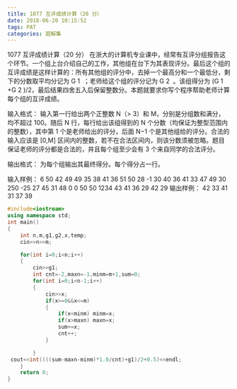 ```yaml
---
title: 1077 互评成绩计算（20 分）
date: 2018-06-20 10:15:52
tags: PAT
categories: 题解集
---
```


1077 互评成绩计算（20 分）
在浙大的计算机专业课中，经常有互评分组报告这个环节。一个组上台介绍自己的工作，其他组在台下为其表现评分。最后这个组的互评成绩是这样计算的：所有其他组的评分中，去掉一个最高分和一个最低分，剩下的分数取平均分记为 G
​1
​​ ；老师给这个组的评分记为 G
​2
​​ 。该组得分为 (G
​1
​​ +G
​2
​​ )/2，最后结果四舍五入后保留整数分。本题就要求你写个程序帮助老师计算每个组的互评成绩。

输入格式：
输入第一行给出两个正整数 N（> 3）和 M，分别是分组数和满分，均不超过 100。随后 N 行，每行给出该组得到的 N 个分数（均保证为整型范围内的整数），其中第 1 个是老师给出的评分，后面 N−1 个是其他组给的评分。合法的输入应该是 [0,M] 区间内的整数，若不在合法区间内，则该分数须被忽略。题目保证老师的评分都是合法的，并且每个组至少会有 3 个来自同学的合法评分。

输出格式：
为每个组输出其最终得分。每个得分占一行。

输入样例：
6 50
42 49 49 35 38 41
36 51 50 28 -1 30
40 36 41 33 47 49
30 250 -25 27 45 31
48 0 0 50 50 1234
43 41 36 29 42 29
输出样例：
42
33
41
31
37
39

```cpp
#include<iostream>
using namespace std;
int main()
{
    int n,m,g1,g2,x,temp;
    cin>>n>>m;

    for(int i=0;i<n;i++)
    {
        cin>>g1;
        int cnt=-2,maxn=-1,minm=m+1,sum=0;
        for(int i=0;i<n-1;i++)
        {
            cin>>x;
            if(x>=0&&x<=m)
            {
                if(x<minm) minm=x;
                if(x>maxn) maxn=x;
                sum+=x;
                cnt++;
            }

        }
 cout<<int((((sum-maxn-minm)*1.0/cnt)+g1)/2+0.5)<<endl;
    }
    return 0;
}

```